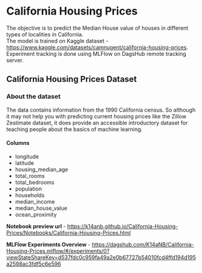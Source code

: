 # **California Housing Prices**  
The objective is to predict the Median House value of houses in different types of localities in California.  
The model is trained on Kaggle dataset - https://www.kaggle.com/datasets/camnugent/california-housing-prices.  
Experiment tracking is done using MLFlow on DagsHub remote tracking server.  

## **California Housing Prices Dataset**
### **About the dataset**
The data contains information from the 1990 California census. So although it may not help you with predicting current housing prices like the Zillow Zestimate dataset, it does provide an accessible introductory dataset for teaching people about the basics of machine learning.

#### **Columns**  
* longitude
* latitude
* housing_median_age
* total_rooms
* total_bedrooms
* population
* households
* median_income
* median_house_value
* ocean_proximity


**Notebook preview url** - https://k14anb.github.io/California-Housing-Prices/Notebooks/California-Housing-Prices.html

**MLFlow Experiments Overview** - https://dagshub.com/K14aNB/California-Housing-Prices.mlflow/#/experiments/0?viewStateShareKey=d537fdc0c959fa49a2e0b67727b54010fcd4ffd194d195a2598ac3fdf5c6e596
